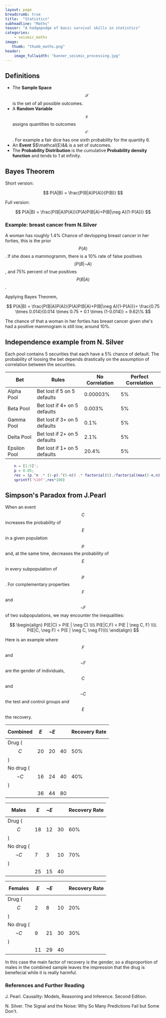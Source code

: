 ```yaml
---
layout: page
breadcrumb: true
title:  "Statistics"
subheadline: "Maths"
teaser: "A hodgepodge of basic survival skills in statistics"
categories:
    - seismic_maths
image:
   thumb: "thumb_maths.png"
header:
    image_fullwidth: "banner_seismic_processing.jpg"
---
```

## Definitions
-	The **Sample Space** $$\mathcal{S}$$ is the set of all possible outcomes.
-	A **Random Variable** $$x$$ assigns quantities to outcomes $$\mathcal{O}$$. For example a fair dice has one sixth probability for the quantity 6.
-	An **Event** $$\mathcal{E}&& is a set of outcomes.
-	The **Probability Distribution** is the cumulative **Probability density function** and tends to 1 at infinity.

## Bayes Theorem
Short version:

$$
P(A|B) = \frac{P(B|A)P(A)}{P(B)}
$$

Full version:

$$
P(A|B) = \frac{P(B|A)P(A)}{P(A)P(B|A)+P(B|\neg A)(1-P(A))}
$$


### Example: breast cancer from N.Silver
A woman has roughly 1.4% Chance of devlopping breast cancer in her forties, this is the prior $$P(A)$$.
If she does a mammogramm, there is a 10% rate of false positives $$(P(B|\neg A)$$, and 75% percent of true positives $$P(B|A)$$.

Applying Bayes Theorem,

$$
P(A|B) = \frac{P(B|A)P(A)}{P(A)P(B|A)+P(B|\neg A)(1-P(A))}= \frac{0.75 \times 0.014}{0.014 \times 0.75 + 0.1 \times (1-0.014)} = 9.62\%
$$


The chance of that a woman in her forties has breast cancer given she's had a positive mammogram is still low, around 10%.


## Independence example from N. Silver

Each pool contains 5 securities that each have a 5% chance of default. The probability of loosing the bet depends drastically on the assumption of correlation between the securities.

| Bet          | Rules                        | No Correlation | Perfect Correlation |
|--------------|------------------------------|----------------|---------------------|
| Alpha Pool   | Bet lost if 5 on 5 defaults  | 0.00003%       | 5%                  |
| Beta Pool    | Bet lost if 4+ on 5 defaults | 0.003%         | 5%                  |
| Gamma Pool   | Bet lost if 3+ on 5 defaults | 0.1%           | 5%                  |
| Delta Pool   | Bet lost if 2+ on 5 defaults | 2.1%           | 5%                  |
| Epsilon Pool | Bet lost if 1+ on 5 defaults | 20.4%          | 5%                  |


``` matlab
	n = [1:5]';
	p = 0.05;
	res = (p.^n .* (1-p).^(5-n)) .* factorial(5)./factorial(max(5-n,n))./max(1,min(5-n,n));
	sprintf('%10f',res*100)
```

## Simpson's Paradox from J.Pearl
When an event $$C$$ increases the probability of $$E$$ in a given population $$p$$ and, at the same time, decreases the probability of $$E$$ in every subpopulation of $$p$$. For complementary properties  $$F$$ and $$\neg F$$ of two subpopulations, we may encounter the inequalities:

$$
\begin{align}
P(E|C) > P(E | \neg C) \\\\
P(E|C,F) < P(E | \neg C, F) \\\\
P(E|C, \neg F) < P(E | \neg C, \neg F)\\\\
\end{align}
$$

Here is an example where $$F$$ and $$\neg F$$ are the gender of individuals, $$C$$ and $$\neg C$$ the test and control groups and $$E$$ the recovery.


| **Combined**         | $$E$$ | $$\neg E$$ |    | Recovery Rate |
|----------------------|-------|----------|----|---------------|
| Drug ($$C$$)         | 20    | 20       | 40 | 50%           |
| No drug ($$\neg C$$) | 16    | 24       | 40 | 40%           |
|                      | 36    | 44       | 80 |               |

| **Males**          | $$E$$ | $$\neg E$$ |    | Recovery Rate |
|--------------------|-----|----------|----|---------------|
| Drug ($$C$$)         | 18  | 12       | 30 | 60%           |
| No drug ($$\neg C$$) | 7   | 3        | 10 | 70%           |
|                      | 25  | 15       | 40 |               |

| **Females**        | $$E$$ | $$\neg E$$ |    | Recovery Rate |
|--------------------|-----|----------|----|---------------|
| Drug ($$C$$)         | 2   | 8        | 10 | 20%           |
| No drug ($$\neg C$$) | 9   | 21       | 30 | 30%           |
|                      | 11  | 29       | 40 |               |

In this case the main factor of recovery is the gender, so a disproportion of males in the combined sample leaves the impression that the drug is benefecial while it is really harmful.


### References and Further Reading

J. Pearl. Causality: Models, Reasoning and Inference. Second Edition.

N. Silver. The Signal and the Noise: Why So Many Predictions Fail but Some Don't.